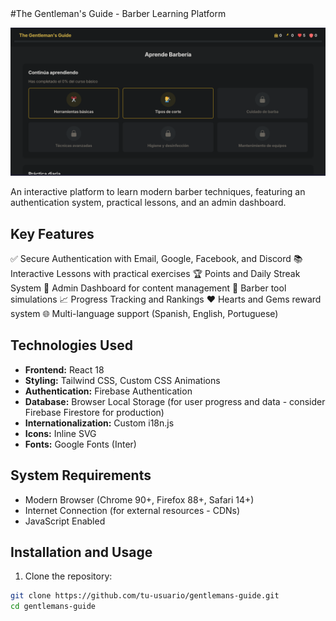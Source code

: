 <file-changes>
#The Gentleman's Guide - Barber Learning Platform

![Demo Preview](/demo-screenshot.png)

An interactive platform to learn modern barber techniques, featuring an authentication system, practical lessons, and an admin dashboard.

## Key Features

✅ Secure Authentication with Email, Google, Facebook, and Discord
📚 Interactive Lessons with practical exercises
🏆 Points and Daily Streak System
🎯 Admin Dashboard for content management
💈 Barber tool simulations
📈 Progress Tracking and Rankings
❤️ Hearts and Gems reward system
🌐 Multi-language support (Spanish, English, Portuguese)

## Technologies Used

- **Frontend:** React 18
- **Styling:** Tailwind CSS, Custom CSS Animations
- **Authentication:** Firebase Authentication
- **Database:** Browser Local Storage (for user progress and data - consider Firebase Firestore for production)
- **Internationalization:** Custom i18n.js
- **Icons:** Inline SVG
- **Fonts:** Google Fonts (Inter)

## System Requirements

- Modern Browser (Chrome 90+, Firefox 88+, Safari 14+)
- Internet Connection (for external resources - CDNs)
- JavaScript Enabled

## Installation and Usage

1. Clone the repository:
```bash
git clone https://github.com/tu-usuario/gentlemans-guide.git
cd gentlemans-guide

